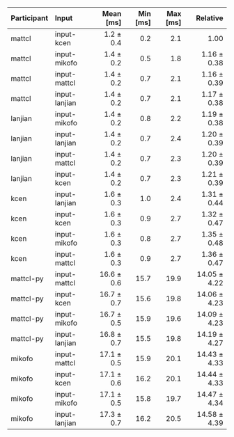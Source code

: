 | Participant | Input | Mean [ms] | Min [ms] | Max [ms] | Relative |
|:---|:---|---:|---:|---:|---:|
| mattcl | input-kcen | 1.2 ± 0.4 | 0.2 | 2.1 | 1.00 |
| mattcl | input-mikofo | 1.4 ± 0.2 | 0.5 | 1.8 | 1.16 ± 0.38 |
| mattcl | input-mattcl | 1.4 ± 0.2 | 0.7 | 2.1 | 1.16 ± 0.39 |
| mattcl | input-lanjian | 1.4 ± 0.2 | 0.7 | 2.1 | 1.17 ± 0.38 |
| lanjian | input-mikofo | 1.4 ± 0.2 | 0.8 | 2.2 | 1.19 ± 0.38 |
| lanjian | input-lanjian | 1.4 ± 0.2 | 0.7 | 2.4 | 1.20 ± 0.39 |
| lanjian | input-mattcl | 1.4 ± 0.2 | 0.7 | 2.3 | 1.20 ± 0.39 |
| lanjian | input-kcen | 1.4 ± 0.2 | 0.7 | 2.3 | 1.21 ± 0.39 |
| kcen | input-lanjian | 1.6 ± 0.3 | 1.0 | 2.4 | 1.31 ± 0.44 |
| kcen | input-kcen | 1.6 ± 0.3 | 0.9 | 2.7 | 1.32 ± 0.47 |
| kcen | input-mikofo | 1.6 ± 0.3 | 0.8 | 2.7 | 1.35 ± 0.48 |
| kcen | input-mattcl | 1.6 ± 0.3 | 0.9 | 2.7 | 1.36 ± 0.47 |
| mattcl-py | input-mattcl | 16.6 ± 0.6 | 15.7 | 19.9 | 14.05 ± 4.22 |
| mattcl-py | input-kcen | 16.7 ± 0.7 | 15.6 | 19.8 | 14.06 ± 4.23 |
| mattcl-py | input-mikofo | 16.7 ± 0.5 | 15.9 | 19.6 | 14.09 ± 4.23 |
| mattcl-py | input-lanjian | 16.8 ± 0.7 | 15.5 | 19.8 | 14.19 ± 4.27 |
| mikofo | input-mattcl | 17.1 ± 0.5 | 15.9 | 20.1 | 14.43 ± 4.33 |
| mikofo | input-kcen | 17.1 ± 0.6 | 16.2 | 20.1 | 14.44 ± 4.33 |
| mikofo | input-mikofo | 17.1 ± 0.5 | 15.8 | 19.7 | 14.47 ± 4.34 |
| mikofo | input-lanjian | 17.3 ± 0.7 | 16.2 | 20.5 | 14.58 ± 4.39 |
